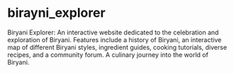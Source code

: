 # birayni_explorer
Biryani Explorer: An interactive website dedicated to the celebration and exploration of Biryani. Features include a history of Biryani, an interactive map of different Biryani styles, ingredient guides, cooking tutorials, diverse recipes, and a community forum. A culinary journey into the world of Biryani.

